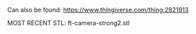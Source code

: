 Can also be found:
https://www.thingiverse.com/thing:2821913


MOST RECENT STL:
ft-camera-strong2.stl

